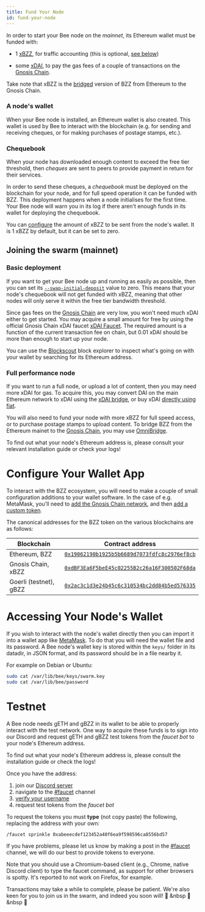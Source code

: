 ```yaml
---
title: Fund Your Node
id: fund-your-node
---
```


In order to start your Bee node on the _mainnet_, its Ethereum wallet must be
funded with:

- 1 [xBZZ](/docs/learn/glossary#xbzz-token), for traffic
  accounting (this is optional, [see below](#basic-deployment))

- some [xDAI](/docs/learn/glossary#xdai-token), to pay the gas fees of
  a couple of transactions on the [Gnosis
  Chain](/docs/learn/glossary#gnosis-chain).

Take note that xBZZ is the [bridged](/docs/learn/glossary#bridged-tokens) version of BZZ from Ethereum to the Gnosis Chain.

### A node's wallet

When your Bee node is installed, an Ethereum wallet is also created. This wallet
is used by Bee to interact with the blockchain (e.g. for sending and receiving
cheques, or for making purchases of postage stamps, etc.).

### Chequebook

When your node has downloaded enough content to exceed the free tier threshold,
then _cheques_ are sent to peers to provide payment in return for their
services.

In order to send these cheques, a _chequebook_ must be deployed on the
blockchain for your node, and for full speed operation it can be funded with
BZZ. This deployment happens when a node initialises for the first time. Your
Bee node will warn you in its log if there aren't enough funds in its wallet for
deploying the chequebook.

You can [configure](/docs/bee/working-with-bee/configuration) the amount of xBZZ to
be sent from the node's wallet. It is 1 xBZZ by default, but it can be set to
zero.

## Joining the swarm (mainnet)

### Basic deployment

If you want to get your Bee node up and running as easily as possible, then you
can set its
[`--swap-initial-deposit`](/docs/bee/working-with-bee/configuration#--swap-initial-deposit)
value to zero. This means that your node's chequebook will not get funded with
xBZZ, meaning that other nodes will only serve it within the free tier bandwidth
threshold.

Since gas fees on the [Gnosis Chain](https://www.gnosis.io/) are very low,
you won't need much xDAI either to get started. You may acquire a small amount
for free by using the official Gnosis Chain xDAI faucet [xDAI Faucet](https://gnosisfaucet.com/). The required amount is a function of the current transaction fee on chain, but 0.01 xDAI should be
more than enough to start up your node.

You can use the [Blockscout](https://blockscout.com/xdai/mainnet/) block
explorer to inspect what's going on with your wallet by searching for its
Ethereum address.

### Full performance node

If you want to run a full node, or upload a lot of content, then you may need
more xDAI for gas. To acquire this, you may convert DAI on the main Ethereum
network to xDAI using the
[xDAI bridge](https://docs.gnosischain.com/bridges/tokenbridge/xdai-bridge),
or buy xDAI
[directly using fiat](https://buyxdai.com/).

You will also need to fund your node with more xBZZ for full speed access, or to
purchase postage stamps to upload content. To bridge BZZ from the Ethereum
mainet to the [Gnosis Chain](https://www.gnosis.io/), you may use
[OmniBridge](https://omni.gnosischain.com/).

To find out what your node's Ethereum address is, please consult your relevant
installation guide or check your logs!

# Configure Your Wallet App

To interact with the BZZ ecosystem, you will need to make a couple of small
configuration additions to your wallet software. In the case of e.g. MetaMask,
you'll need to
[add the Gnosis Chain network](https://docs.gnosischain.com/tools/wallets/metamask/),
and then
[add a custom token](https://metamask.zendesk.com/hc/en-us/articles/360015489031-How-to-add-unlisted-tokens-custom-tokens-in-MetaMask).

The canonical addresses for the BZZ token on the various blockchains are as
follows:

| Blockchain             | Contract address                                                                                                                       |
| ---------------------- | -------------------------------------------------------------------------------------------------------------------------------------- |
| Ethereum, BZZ          | [`0x19062190b1925b5b6689d7073fdfc8c2976ef8cb`](https://ethplorer.io/address/0x19062190b1925b5b6689d7073fdfc8c2976ef8cb)                |
| Gnosis Chain, xBZZ     | [`0xdBF3Ea6F5beE45c02255B2c26a16F300502F68da`](https://blockscout.com/xdai/mainnet/tokens/0xdBF3Ea6F5beE45c02255B2c26a16F300502F68da/) |
| Goerli (testnet), gBZZ | [`0x2ac3c1d3e24b45c6c310534bc2dd84b5ed576335`](https://goerli.etherscan.io/address/0x2ac3c1d3e24b45c6c310534bc2dd84b5ed576335)         |

# Accessing Your Node's Wallet

If you wish to interact with the node's wallet directly then you can
import it into a wallet app like [MetaMask](https://metamask.io/). To
do that you will need the wallet file and its password. A Bee node's
wallet key is stored within the `keys/` folder in its datadir, in JSON
format, and its password should be in a file nearby it.

For example on Debian or Ubuntu:

```sh
sudo cat /var/lib/bee/keys/swarm.key
sudo cat /var/lib/bee/password
```

# Testnet

A Bee node needs gETH and gBZZ in its wallet to be able to properly
interact with the test network. One way to acquire these funds is to
sign into our Discord and request gETH and gBZZ test tokens from the
*faucet bot* to your node's Ethereum address.

To find out what your node's Ethereum address is, please consult the
installation guide or check the logs!

Once you have the address:

1. join our [Discord server](https://discord.gg/wdghaQsGq5)
2. navigate to the [#faucet](https://discord.gg/TVgKhsGEbc) channel
3. [verify your username](https://discord.gg/tXGPdzZQaV)
4. request test tokens from the *faucet bot*

To request the tokens you must **type** (not copy paste) the following, replacing the address with your own:

```
/faucet sprinkle 0xabeeecdef123452a40f6ea9f598596ca8556bd57
```

If you have problems, please let us know by making a post in the [#faucet](https://discord.gg/TVgKhsGEbc) channel, we will do our best to provide tokens to everyone.

Note that you should use a Chromium-based client (e.g., Chrome, native Discord client) to type the faucet command, as support for other browsers is spotty. It's reported to not work on Firefox, for example.

Transactions may take a while to complete, please be patient. We're also keen for you to join us in the swarm, and indeed you soon will! 🐝 &nbsp 🐝 &nbsp 🐝
